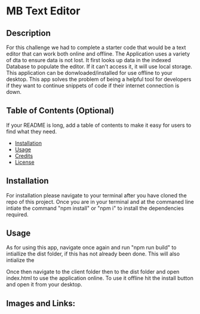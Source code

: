 # MB Text Editor

## Description

For this challenge we had to complete a starter code that would be a text editor that can work both online and offline. The Application uses a variety of dta to ensure data is not lost. It first looks up data in the indexed Database to populate the editor. If it can't access it, it will use local storage. This application can be donwloaded/installed for use offline to your desktop. This app solves the problem of being a helpful tool for developers if they want to continue snippets of code if their internet connection is down.

## Table of Contents (Optional)

If your README is long, add a table of contents to make it easy for users to find what they need.

- [Installation](#installation)
- [Usage](#usage)
- [Credits](#credits)
- [License](#license)

## Installation

For installation please navigate to your terminal after you have cloned the repo of this project. Once you are in your terminal and at the commaned line intiate the command "npm install" or "npm i" to install the dependencies required.

## Usage

As for using this app, navigate once again and run "npm run build" to intiallize the dist folder, if this has not already been done. This will also intialize the

Once then navigate to the client folder then to the dist folder and open index.html to use the application online. To use it offline hit the install button and open it from your desktop.

## Images and Links:

